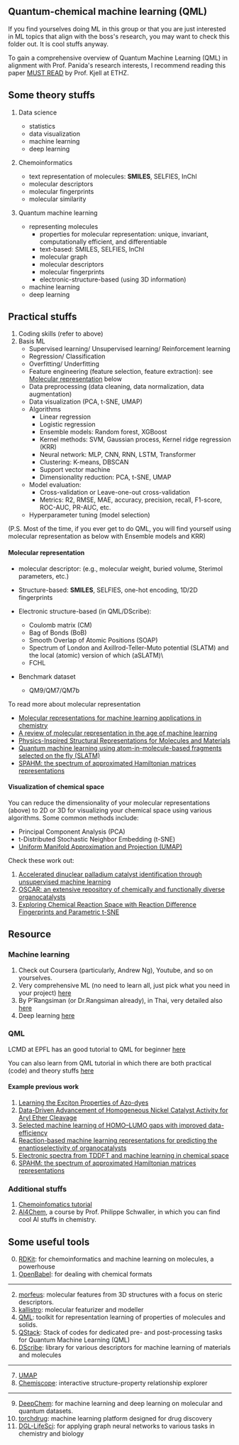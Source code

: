 ## Quantum-chemical machine learning (QML)

If you find yourselves doing ML in this group or that you are just interested in ML topics that align with the boss's research, you may want to check this folder out. It is cool stuffs anyway.

To gain a comprehensive overview of Quantum Machine Learning (QML) in alignment with Prof. Panida's research interests, I recommend reading this paper [MUST READ](https://pubs.rsc.org/en/content/articlehtml/2021/sc/d0sc04896h) by Prof. Kjell at ETHZ.

## Some theory stuffs

1. Data science
    - statistics
    - data visualization
    - machine learning
    - deep learning

2. Chemoinformatics 
    - text representation of molecules: **SMILES**, SELFIES, InChI
    - molecular descriptors
    - molecular fingerprints
    - molecular similarity

3. Quantum machine learning
    - representing molecules 
        - properties for molecular representation: unique, invariant, computationally efficient, and differentiable
        - text-based: SMILES, SELFIES, InChI
        - molecular graph
        - molecular descriptors
        - molecular fingerprints
        - electronic-structure-based (using 3D information)
    - machine learning
    - deep learning
    

## Practical stuffs
1. Coding skills (refer to above)
2. Basis ML
    - Supervised learning/ Unsupervised learning/ Reinforcement learning
    - Regression/ Classification
    - Overfitting/ Underfitting
    - Feature engineering (feature selection, feature extraction): see [Molecular representation](#molrep) below
    - Data preprocessing (data cleaning, data normalization, data augmentation)
    - Data visualization (PCA, t-SNE, UMAP)
    - Algorithms
        - Linear regression
        - Logistic regression
        - Ensemble models: Random forest, XGBoost
        - Kernel methods: SVM, Gaussian process, Kernel ridge regression (KRR)
        - Neural network: MLP, CNN, RNN, LSTM, Transformer
        - Clustering: K-means, DBSCAN
        - Support vector machine
        - Dimensionality reduction: PCA, t-SNE, UMAP
    - Model evaluation: 
        - Cross-validation or Leave-one-out cross-validation
        - Metrics: R2, RMSE, MAE, accuracy, precision, recall, F1-score, ROC-AUC, PR-AUC, etc.   
    - Hyperparameter tuning (model selection)

(P.S. Most of the time, if you ever get to do QML, you will find yourself using molecular representation as below with Ensemble models and KRR)

#### Molecular representation
- molecular descriptor: (e.g., molecular weight, buried volume, Sterimol parameters, etc.)
- Structure-based: **SMILES**, SELFIES, one-hot encoding, 1D/2D fingerprints
- Electronic structure-based (in QML/DScribe): 
    - Coulomb matrix (CM)
    - Bag of Bonds (BoB)
    - Smooth Overlap of Atomic Positions (SOAP)
    - Spectrum of London and Axillrod-Teller-Muto potential (SLATM) and the local (atomic) version of which (aSLATM)\
    - FCHL

- Benchmark dataset
    - QM9/QM7/QM7b

To read more about molecular representation
- [Molecular representations for machine learning applications in chemistry](https://onlinelibrary.wiley.com/doi/10.1002/qua.26870#:~:text=A%20molecular%20representation%2C%20also%20known,chemical%20composition%20and%20atomic%20configuration.)
- [A review of molecular representation in the age of machine learning](https://wires.onlinelibrary.wiley.com/doi/full/10.1002/wcms.1603?_gl=1*tq4t6z*_gcl_au*NjcxODk4NTkwLjE2OTYyMjI4MTM.)
- [Physics-Inspired Structural Representations for Molecules and Materials](https://pubs.acs.org/doi/10.1021/acs.chemrev.1c00021)
- [Quantum machine learning using atom-in-molecule-based fragments selected on the fly (SLATM)](https://www.nature.com/articles/s41557-020-0527-z)
- [SPAHM: the spectrum of approximated Hamiltonian matrices representations](https://pubs.rsc.org/en/content/articlelanding/2022/dd/d1dd00050k)


#### Visualization of chemical space

You can reduce the dimensionality of your molecular representations (above) to 2D or 3D for visualizing your chemical space using various algorithms. Some common methods include:

- Principal Component Analysis (PCA)
- t-Distributed Stochastic Neighbor Embedding (t-SNE)
- [Uniform Manifold Approximation and Projection (UMAP)](https://umap-learn.readthedocs.io/en/latest/)

Check these work out:
1. [Accelerated dinuclear palladium catalyst identification through unsupervised machine learning](https://www.science.org/doi/full/10.1126/science.abj0999)
2. [OSCAR: an extensive repository of chemically and functionally diverse organocatalysts](https://pubs.rsc.org/en/content/articlelanding/2022/sc/d2sc04251g)
3. [Exploring Chemical Reaction Space with Reaction Difference Fingerprints and Parametric t-SNE](https://pubs.acs.org/doi/10.1021/acsomega.1c04778)

## Resource

### Machine learning

1. Check out Coursera (particularly, Andrew Ng), Youtube, and so on yourselves.
2. Very comprehensive ML (no need to learn all, just pick what you need in your project) [here](https://github.com/ujjwalkarn/Machine-Learning-Tutorials)
3. By P'Rangsiman (or Dr.Rangsiman already), in Thai, very detailed also [here](https://rangsimanketkaew.github.io/ml-qm-book?fbclid=IwAR0seoGzS3hDWuF0SzzQ1q-Zcqu1VIJFb4MEVwE-nlWbPQjgiF1e2Y0fYmk)
4. Deep learning [here](https://uvadlc-notebooks.readthedocs.io/)

### QML
LCMD at EPFL has an good tutorial to QML for beginner [here](https://github.com/lcmd-epfl/intro-to-qml) 

You can also learn from QML tutorial in which there are both practical (code) and theory stuffs [here](https://www.qmlcode.org/tutorial.html)   

#### Example previous work

1. [Learning the Exciton Properties of Azo-dyes](https://pubs.acs.org/doi/full/10.1021/acs.jpclett.1c01425)
2. [Data-Driven Advancement of Homogeneous Nickel Catalyst Activity for Aryl Ether Cleavage](https://pubs.acs.org/doi/full/10.1021/acscatal.0c00774)
3. [Selected machine learning of HOMO–LUMO gaps with improved data-efficiency](https://pubs.rsc.org/en/content/articlelanding/2022/ma/d2ma00742h)
4. [Reaction-based machine learning representations for predicting the enantioselectivity of organocatalysts](https://pubs.rsc.org/en/content/articlelanding/2021/sc/d1sc00482d)
5. [Electronic spectra from TDDFT and machine learning in chemical space](https://pubs.aip.org/aip/jcp/article/143/8/084111/73278/Electronic-spectra-from-TDDFT-and-machine-learning)
6. [SPAHM: the spectrum of approximated Hamiltonian matrices representations](https://pubs.rsc.org/en/content/articlelanding/2022/dd/d1dd00050k)


### Additional stuffs

1. [Chemoinfomatics tutorial](https://github.com/PatWalters/practical_cheminformatics_tutorials)
2. [Al4Chem](https://github.com/schwallergroup/ai4chem_course), a course by Prof. Philippe Schwaller, in which you can find cool AI stuffs in chemistry.


## Some useful tools

0. [RDKit](https://www.rdkit.org/): for chemoinformatics and machine learning on molecules, a powerhouse
1. [OpenBabel](http://openbabel.org/wiki/Main_Page): for dealing with chemical formats

--------------------------------
2. [morfeus](https://digital-chemistry-laboratory.github.io/morfeus/): molecular features from 3D structures with a focus on steric descriptors. 
3. [kallistro](https://ehjc.gitbook.io/kallisto/): molecular featurizer and modeller
4. [QML](https://www.qmlcode.org/): toolkit for representation learning of properties of molecules and solids.
5. [QStack](https://github.com/lcmd-epfl/Q-stack): Stack of codes for dedicated pre- and post-processing tasks for Quantum Machine Learning (QML)
6. [DScribe](https://singroup.github.io/dscribe/latest/): library for various descriptors for machine learning of materials and molecules
-----------------------------
7. [UMAP](https://umap-learn.readthedocs.io/en/latest/)
8. [Chemiscope](https://chemiscope.org/): interactive structure-property relationship explorer
------------------------------
9. [DeepChem](https://deepchem.io/): for machine learning and deep learning on molecular and quantum datasets. 
10. [torchdrug](https://torchdrug.ai/): machine learning platform designed for drug discovery
11. [DGL-LifeSci](https://lifesci.dgl.ai/): for applying graph neural networks to various tasks in chemistry and biology